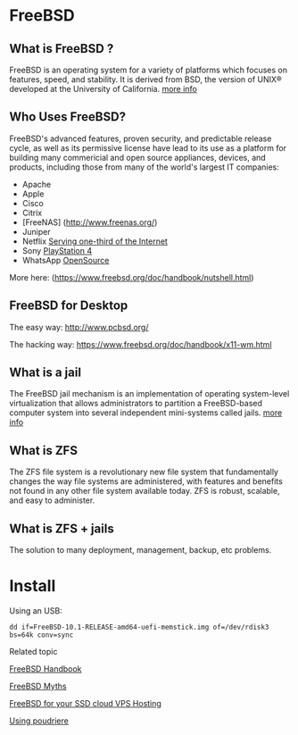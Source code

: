FreeBSD
=======

What is FreeBSD ?
-----------------

FreeBSD is an operating system for a variety of platforms which focuses on features, speed, and stability. It is derived from BSD, the version of UNIX® developed at the University of California. [more info](https://people.freebsd.org/~blackend/flyer-logo.pdf)

Who Uses FreeBSD?
-----------------

FreeBSD's advanced features, proven security, and predictable release cycle, as well as its permissive license have lead to its use as a platform for building many commericial and open source appliances, devices, and products, including those from many of the world's largest IT companies:

* Apache
* Apple
* Cisco
* Citrix
* [FreeNAS] (http://www.freenas.org/)
* Juniper
* Netflix [Serving one-third of the Internet](https://www.youtube.com/watch?v=FL5U4wr86L4)
* Sony [PlayStation 4](http://en.wikipedia.org/wiki/PlayStation_4_system_software)
* WhatsApp [OpenSource](http://www.whatsapp.com/opensource/)

More here: (https://www.freebsd.org/doc/handbook/nutshell.html)


FreeBSD for Desktop
-------------------

The easy way:  http://www.pcbsd.org/

The hacking way: https://www.freebsd.org/doc/handbook/x11-wm.html



What is a **jail**
------------------

The FreeBSD jail mechanism is an implementation of operating system-level virtualization that allows administrators to partition a FreeBSD-based computer system into several independent mini-systems called jails. [more info](https://www.freebsd.org/doc/handbook/jails.html)


What is ZFS
-----------

The ZFS file system is a revolutionary new file system that fundamentally changes the way file systems are administered, with features and benefits not found in any other file system available today. ZFS is robust, scalable, and easy to administer.


What is ZFS + jails
-------------------

The solution to many deployment, management, backup, etc problems.


Install
=======

Using an USB:

    dd if=FreeBSD-10.1-RELEASE-amd64-uefi-memstick.img of=/dev/rdisk3 bs=64k conv=sync


Related topic

[FreeBSD Handbook](https://www.freebsd.org/doc/handbook/)

[FreeBSD Myths](https://wiki.freebsd.org/Myths)

[FreeBSD for your SSD cloud VPS Hosting](https://www.atlantic.net/blog/2014/04/08/freebsd-ssd-cloud-vps-hosting-10-reasons/)

[Using poudriere](https://dan.langille.org/2014/04/04/using-poudriere-to-create-a-custom-freebsd-repository-for-package-installation/)
